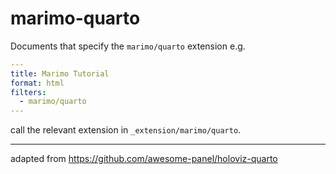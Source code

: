 # marimo-quarto

Documents that specify the `marimo/quarto` extension e.g.

```yml
---
title: Marimo Tutorial
format: html
filters:
  - marimo/quarto
---
```

call the relevant extension in `_extension/marimo/quarto`.

---
adapted from https://github.com/awesome-panel/holoviz-quarto
